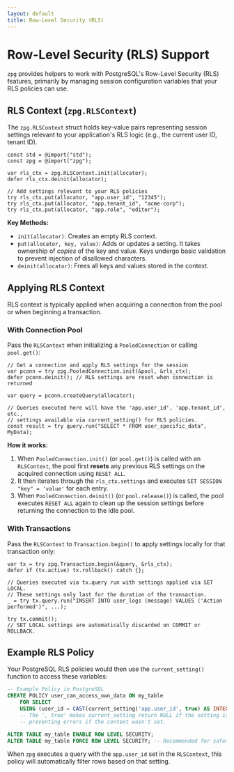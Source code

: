 ```yaml
---
layout: default
title: Row-Level Security (RLS)
---
```


# Row-Level Security (RLS) Support

`zpg` provides helpers to work with PostgreSQL's Row-Level Security (RLS) features, primarily by managing session configuration variables that your RLS policies can use.

## RLS Context (`zpg.RLSContext`)

The `zpg.RLSContext` struct holds key-value pairs representing session settings relevant to your application's RLS logic (e.g., the current user ID, tenant ID).

```zig
const std = @import("std");
const zpg = @import("zpg");

var rls_ctx = zpg.RLSContext.init(allocator);
defer rls_ctx.deinit(allocator);

// Add settings relevant to your RLS policies
try rls_ctx.put(allocator, "app.user_id", "12345");
try rls_ctx.put(allocator, "app.tenant_id", "acme-corp");
try rls_ctx.put(allocator, "app.role", "editor");
```

**Key Methods:**

*   `init(allocator)`: Creates an empty RLS context.
*   `put(allocator, key, value)`: Adds or updates a setting. It takes ownership of *copies* of the key and value. Keys undergo basic validation to prevent injection of disallowed characters.
*   `deinit(allocator)`: Frees all keys and values stored in the context.

## Applying RLS Context

RLS context is typically applied when acquiring a connection from the pool or when beginning a transaction.

### With Connection Pool

Pass the `RLSContext` when initializing a `PooledConnection` or calling `pool.get()`:

```zig
// Get a connection and apply RLS settings for the session
var pconn = try zpg.PooledConnection.init(&pool, &rls_ctx);
defer pconn.deinit(); // RLS settings are reset when connection is returned

var query = pconn.createQuery(allocator);

// Queries executed here will have the 'app.user_id', 'app.tenant_id', etc.,
// settings available via current_setting() for RLS policies.
const result = try query.run("SELECT * FROM user_specific_data", MyData);
```

**How it works:**

1.  When `PooledConnection.init()` (or `pool.get()`) is called with an `RLSContext`, the pool first **resets** any previous RLS settings on the acquired connection using `RESET ALL`.
2.  It then iterates through the `rls_ctx.settings` and executes `SET SESSION "key" = 'value'` for each entry.
3.  When `PooledConnection.deinit()` (or `pool.release()`) is called, the pool executes `RESET ALL` again to clean up the session settings before returning the connection to the idle pool.

### With Transactions

Pass the `RLSContext` to `Transaction.begin()` to apply settings locally for that transaction only:

```zig
var tx = try zpg.Transaction.begin(&query, &rls_ctx);
defer if (tx.active) tx.rollback() catch {};

// Queries executed via tx.query run with settings applied via SET LOCAL.
// These settings only last for the duration of the transaction.
_ = try tx.query.run("INSERT INTO user_logs (message) VALUES ('Action performed')", ...);

try tx.commit();
// SET LOCAL settings are automatically discarded on COMMIT or ROLLBACK.
```

## Example RLS Policy

Your PostgreSQL RLS policies would then use the `current_setting()` function to access these variables:

```sql
-- Example Policy in PostgreSQL
CREATE POLICY user_can_access_own_data ON my_table
    FOR SELECT
    USING (user_id = CAST(current_setting('app.user_id', true) AS INTEGER));
    -- The ', true' makes current_setting return NULL if the setting is missing,
    -- preventing errors if the context wasn't set.

ALTER TABLE my_table ENABLE ROW LEVEL SECURITY;
ALTER TABLE my_table FORCE ROW LEVEL SECURITY; -- Recommended for safety
```

When `zpg` executes a query with the `app.user_id` set in the `RLSContext`, this policy will automatically filter rows based on that setting.
